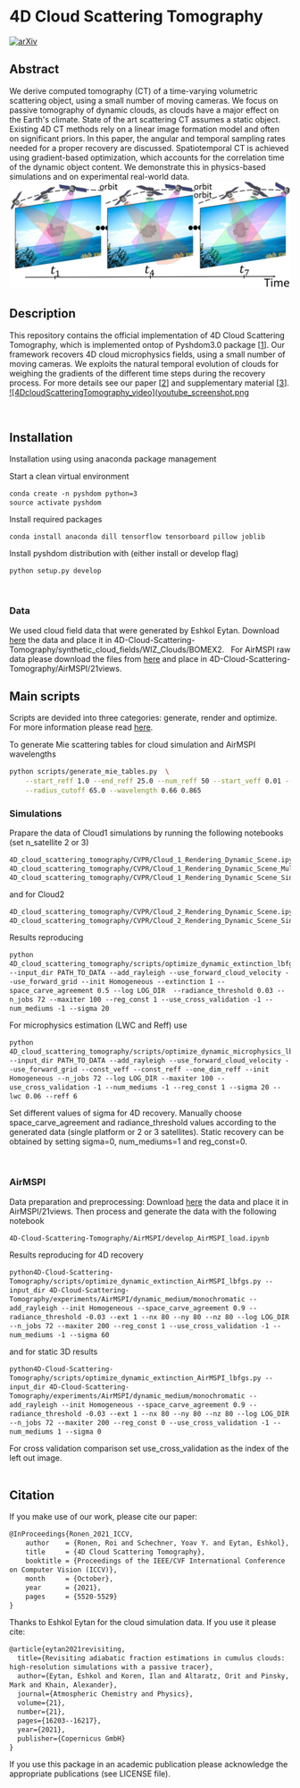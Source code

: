 # 4D Cloud Scattering Tomography
[![arXiv](https://img.shields.io/static/v1?label=ICCV2021&message=4DCloudCT&color=blueviolet)](https://openaccess.thecvf.com/content/ICCV2021/papers/Ronen_4D_Cloud_Scattering_Tomography_ICCV_2021_paper.pdf)

## Abstract
We derive computed tomography (CT) of a time-varying volumetric scattering object, using a small number of moving cameras. We focus on passive tomography of dynamic clouds, as clouds have a major effect on the Earth's climate. State of the art scattering CT assumes a static object. Existing 4D CT methods rely on a linear image formation model and often on significant priors. In this paper, the angular and temporal sampling rates needed for a proper recovery are discussed. Spatiotemporal CT is achieved using gradient-based optimization, which accounts for the correlation time of the dynamic object content. We demonstrate this in physics-based simulations and on experimental real-world data.
![4DcloudScatteringTomography](4DcloudScatteringTomography.png)

## Description
This repository contains the official implementation of 4D Cloud Scattering Tomography, which is implemented ontop of Pyshdom3.0 package [[1]].
Our framework recovers 4D cloud microphysics fields, using a small number of moving cameras. We exploits the natural temporal evolution of clouds for weighing the gradients of the different time steps during the recovery process. For more details see our paper [[2]] and supplementary material [[3]].
[![4DcloudScatteringTomography_video](youtube_screenshot.png](https://www.youtube.com/watch?v=_bfyfejJ7Xg&t=5s "4DcloudScatteringTomography_video")



[1]: https://github.com/aviadlevis/pyshdom
[2]: https://openaccess.thecvf.com/content/ICCV2021/papers/Ronen_4D_Cloud_Scattering_Tomography_ICCV_2021_paper.pdf
[3]: https://openaccess.thecvf.com/content/ICCV2021/supplemental/Ronen_4D_Cloud_Scattering_ICCV_2021_supplemental.pdf


&nbsp;


## Installation 
Installation using using anaconda package management

Start a clean virtual environment
```
conda create -n pyshdom python=3
source activate pyshdom
```

Install required packages
```
conda install anaconda dill tensorflow tensorboard pillow joblib
```

Install pyshdom distribution with (either install or develop flag)
```
python setup.py develop
```

&nbsp;

### Data
We used cloud field data that were generated by Eshkol Eytan. Download [here](https://technionmail-my.sharepoint.com/:f:/g/personal/roironen_campus_technion_ac_il/EkwMkT74AdBMmFlD-blUIBsBPx79O3glbbVLo9CfRSYeSg?e=bjcPhv) the data and place it in 4D-Cloud-Scattering-Tomography/synthetic_cloud_fields/WIZ_Clouds/BOMEX2.
&nbsp;
For AirMSPI raw data please download the files from [here](https://technionmail-my.sharepoint.com/:f:/g/personal/roironen_campus_technion_ac_il/EpqZczvgj05NpC2JGPO8kjwBrI77-v5JKC9Cw7gJFkiPFA?e=YUPwwt) and place in 4D-Cloud-Scattering-Tomography/AirMSPI/21views.

## Main scripts
Scripts are devided into three categories: generate, render and optimize. For more information please read [here](https://github.com/ronenroi/4D-Cloud-Scattering-Tomography/blob/master/scripts/README.md).

To generate Mie scattering tables for cloud simulation and AirMSPI wavelengths
```sh
python scripts/generate_mie_tables.py  \
    --start_reff 1.0 --end_reff 25.0 --num_reff 50 --start_veff 0.01 --end_veff 0.2 --num veff 50 \
    --radius_cutoff 65.0 --wavelength 0.66 0.865
```
### Simulations
Prapare the data of Cloud1 simulations by running the following notebooks (set n_satellite 2 or 3)
```
4D_cloud_scattering_tomography/CVPR/Cloud_1_Rendering_Dynamic_Scene.ipynb
4D_cloud_scattering_tomography/CVPR/Cloud_1_Rendering_Dynamic_Scene_Multispectral.ipynb
4D_cloud_scattering_tomography/CVPR/Cloud_1_Rendering_Dynamic_Scene_Single_Platform.ipynb
```

and for Cloud2 
```
4D_cloud_scattering_tomography/CVPR/Cloud_2_Rendering_Dynamic_Scene.ipynb
4D_cloud_scattering_tomography/CVPR/Cloud_2_Rendering_Dynamic_Scene_Single_Platform.ipynb
```

Results reproducing


```
python 4D_cloud_scattering_tomography/scripts/optimize_dynamic_extinction_lbfgs.py --input_dir PATH_TO_DATA --add_rayleigh --use_forward_cloud_velocity --use_forward_grid --init Homogeneous --extinction 1 --space_carve_agreement 0.5 --log LOG_DIR  --radiance_threshold 0.03 --n_jobs 72 --maxiter 100 --reg_const 1 --use_cross_validation -1 --num_mediums -1 --sigma 20
```

For microphysics estimation (LWC and Reff) use
```
python 4D_cloud_scattering_tomography/scripts/optimize_dynamic_microphysics_lbfgs.py --input_dir PATH_TO_DATA --add_rayleigh --use_forward_cloud_velocity --use_forward_grid --const_veff --const_reff --one_dim_reff --init Homogeneous --n_jobs 72 --log LOG_DIR --maxiter 100 --use_cross_validation -1 --num_mediums -1 --reg_const 1 --sigma 20 --lwc 0.06 --reff 6
```

Set different values of sigma for 4D recovery. Manually choose space_carve_agreement and radiance_threshold values according to the generated data (single platform or 2 or 3 satellites). Static recovery can be obtained by setting sigma=0, num_mediums=1 and reg_const=0.

&nbsp;

### AirMSPI
Data preparation and preprocessing: Download [here](https://technionmail-my.sharepoint.com/:f:/g/personal/roironen_campus_technion_ac_il/EpqZczvgj05NpC2JGPO8kjwBrI77-v5JKC9Cw7gJFkiPFA?e=W4nTS9)  the data and place it in AirMSPI/21views.
Then process and generate the data with the following notebook
```
4D-Cloud-Scattering-Tomography/AirMSPI/develop_AirMSPI_load.ipynb
```

Results reproducing for 4D recovery

```
python4D-Cloud-Scattering-Tomography/scripts/optimize_dynamic_extinction_AirMSPI_lbfgs.py --input_dir 4D-Cloud-Scattering-Tomography/experiments/AirMSPI/dynamic_medium/monochromatic --add_rayleigh --init Homogeneous --space_carve_agreement 0.9 --radiance_threshold -0.03 --ext 1 --nx 80 --ny 80 --nz 80 --log LOG_DIR --n_jobs 72 --maxiter 200 --reg_const 1 --use_cross_validation -1 --num_mediums -1 --sigma 60
```

and for static 3D results
```
python4D-Cloud-Scattering-Tomography/scripts/optimize_dynamic_extinction_AirMSPI_lbfgs.py --input_dir 4D-Cloud-Scattering-Tomography/experiments/AirMSPI/dynamic_medium/monochromatic --add_rayleigh --init Homogeneous --space_carve_agreement 0.9 --radiance_threshold -0.03 --ext 1 --nx 80 --ny 80 --nz 80 --log LOG_DIR --n_jobs 72 --maxiter 200 --reg_const 0 --use_cross_validation -1 --num_mediums 1 --sigma 0
```

For cross validation comparison set use_cross_validation as the index of the left out image.  
&nbsp;


## Citation
If you make use of our work, please cite our paper:
```
@InProceedings{Ronen_2021_ICCV,
    author    = {Ronen, Roi and Schechner, Yoav Y. and Eytan, Eshkol},
    title     = {4D Cloud Scattering Tomography},
    booktitle = {Proceedings of the IEEE/CVF International Conference on Computer Vision (ICCV)},
    month     = {October},
    year      = {2021},
    pages     = {5520-5529}
}
```
Thanks to Eshkol Eytan for the cloud simulation data. If you use it please cite:
```
@article{eytan2021revisiting,
  title={Revisiting adiabatic fraction estimations in cumulus clouds: high-resolution simulations with a passive tracer},
  author={Eytan, Eshkol and Koren, Ilan and Altaratz, Orit and Pinsky, Mark and Khain, Alexander},
  journal={Atmospheric Chemistry and Physics},
  volume={21},
  number={21},
  pages={16203--16217},
  year={2021},
  publisher={Copernicus GmbH}
}
```

If you use this package in an academic publication please acknowledge the appropriate publications (see LICENSE file). 

